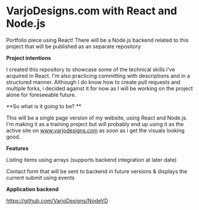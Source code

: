 # VarjoDesigns.com with React and Node.js 

Portfolio piece using React!  There will be a Node.js backend related to this project that will be published as an separate repository


**Project intentions**

I created this repository to showcase some of the technical skills i've acquired in React. I'm also practicing committing with descriptions and in a structured manner. Although I do know how to create pull requests and multiple forks, i decided against it for now as I will be working on the project alone for foreseeable future.


**So what is it going to be? **

This will be a single page version of my website, using React and Node.js. I'm making it as a training project but will probably end up using it as the active site on www.varjodesigns.com as soon as i get the visuals looking good.


**Features**

Listing items using arrays (supports backend integration at later date)

Contact form that will be sent to backend in future versions & displays the current submit using events


**Application backend**

https://github.com/VarjoDesigns/NodeVD
